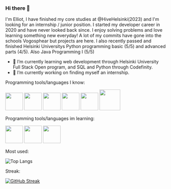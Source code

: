 ### Hi there 👋 

I'm Elliot, I have finished my core studies at @HiveHelsinki(2023) and I'm looking for an internship / junior position. I started my developer career in 2020 and have never looked back since.
I enjoy solving problems and love learning something new everyday! A lot of my commits have gone into the schools Vogosphear but projects are here. I also recently passed and finished Helsinki Universitys Python programming basic (5/5) and advanced parts (4/5). Also Java Programming I (5/5)

- 🌱 I’m currently learning web development through Helsinki University Full Stack Open program, and SQL and Python through Codefinity.
- 🔭 I’m currently working on finding myself an internship.

Programming tools/languages I know:

<img src="https://cdn.jsdelivr.net/gh/devicons/devicon/icons/c/c-original.svg" width="55" height="55" />   <img src="https://cdn.jsdelivr.net/gh/devicons/devicon/icons/python/python-original.svg" width="55" height="55" />   <img src="https://cdn.jsdelivr.net/gh/devicons/devicon/icons/vscode/vscode-original.svg" width="55" height="55" />      <img src="https://cdn.jsdelivr.net/gh/devicons/devicon/icons/github/github-original.svg" width="55" height= "55" />
<img src="https://cdn.jsdelivr.net/gh/devicons/devicon/icons/java/java-original.svg" width="55" height="55" />
<img src="https://cdn.jsdelivr.net/gh/devicons/devicon/icons/mysql/mysql-plain-wordmark.svg" width="65" height="65"/>



Programming tools/languages im learning:

<img src="https://cdn.jsdelivr.net/gh/devicons/devicon/icons/html5/html5-original-wordmark.svg" width="55" height="55" /> <img src="https://cdn.jsdelivr.net/gh/devicons/devicon/icons/css3/css3-original-wordmark.svg" width="55" height="55" /> <img src="https://cdn.jsdelivr.net/gh/devicons/devicon/icons/javascript/javascript-original.svg" width="55" height="55" />


 
 Most used:
 
 ![Top Langs](https://github-readme-stats.vercel.app/api/top-langs/?username=egalibert&theme=tokyonight&layout=compact)
 
 Streak:
 
 [![GitHub Streak](https://streak-stats.demolab.com?user=egalibert&theme=tokyonight)](https://git.io/streak-stats)

          
<!--
**egalibert/egalibert** is a ✨ _special_ ✨ repository because its `README.md` (this file) appears on your GitHub profile.

Here are some ideas to get you started:

 Stats:
 
 ![Anurag's GitHub stats](https://github-readme-stats.vercel.app/api?username=egalibert&theme=tokyonight)

- 🔭 I’m currently working on ...
- 🌱 I’m currently learning ...
- 👯 I’m looking to collaborate on ...
- 🤔 I’m looking for help with ...
- 💬 Ask me about ...
- 📫 How to reach me: ...
- 😄 Pronouns: ...
- ⚡ Fun fact: ...
-->
